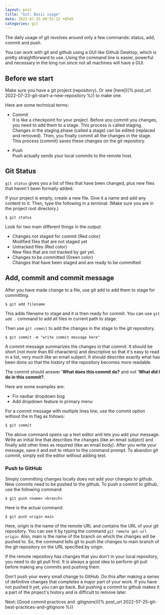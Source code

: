 ```yaml
---
layout: post
title: "Git: Basic usage"
date: 2022-07-25 09:52:12 +0545
categories: git
---
```


The daily usage of git revolves around only a few commands: status, add, commit and push.

You can work with git and github using a GUI like Github Desktop, which is pretty straightforward to use. Using the command line is easier, powerful and necessary in the long run since not all machines will have a GUI.

## Before we start

Make sure you have a git project (repository). Or see [here]({% post_url 2022-07-23-git-start-a-new-repository %}) to make one.

Here are some technical terms:

- Commit<br>
It is like a checkpoint for your project. Before you commit you changes, you need to add them to a stage. This process is called staging. Changes in the staging phase (called a stage) can be edited (replaced and removed). Then, you finally commit all the changes in the stage. This process (commit) saves these changes on the git repository.

- Push<br>
Push actually sends your local commits to the remote host.

## Git Status

`git status` gives you a list of files that have been changed, plus new files that haven't been formally added.

If your project is empty, create a new file. Give it a name and add any content to it. Then, type the following in a terminal: (Make sure you are in the project root directory.)

```
$ git status
```

Look for two main different things in the output:
- Changes not staged for commit (Red color)<br>
Modified files that are not staged yet
- Untracked files (Red color)<br>
New files that are not tracked by get yet.
- Changes to be committed (Green color)<br>
Changes that have been staged and are ready to be committed

## Add, commit and commit message

After you have made change to a file, use git add to add them to stage for committing.

```
$ git add filename
```

This adds filename to stage and it is then ready for commit. You can use `git add .` command to add all files in current path to stage.

Then use `git commit` to add the changes in the stage to the git repository.

```
$ git commit -m "write commit message here"
```

A commit message summarizes the changes in that commit. It should be short (not more than 60 characters) and descriptive so that it's easy to read in a list, very much like an email subject. It should describe exactly what has been done so that the history of the repository becomes more readable.

The commit should answer '**What does this commit do?** and not '**What did I do in this commit?**.

Here are some examples are:
- Fix navbar dropdown bug
- Add dropdown feature in primary menu

For a commit message with multiple lines line, use the commit option without the m flag as follows:

```
$ git commit
```

The above command opens up a text editor and lets you add your message. Write an initial line that describes the changes (like an email subject) and finally add other lines as required (like an email body). After you write your message, save it and exit to return to the command prompt. To abandon git commit, simply exit the editor without adding text.

### Push to GitHub

Simply committing changes locally does not add your changes to github. New commits need to be pushed to the github. To push a commit to github, use the following command:

```
$ git push <name> <branch>
```

Here is the actual command:

```
$ git push origin main
```

Here, origin is the name of the remote URL and contains the URL of your git repository. You can see it by typing the command `git remote get-url origin`. Also, main is the name of the branch on which the changes will be pushed to. So, the command tells git to push the changes to main branch of the git repository on the URL specified by origin.

If the remote repository has changes that you don't in your local repository, you need to do git pull first. It is always a good idea to perform git pull before making any commits and pushing them.

Don't push your every small change to GitHub. Do this after making a series of definitive changes that completes a major part of your work. If you have not pushed it yet, you can go back. But pushing a commit to github makes it a part of the project's history and is difficult to remove later.

Next: [Good commit practices and .gitignore]({% post_url 2022-07-25-git-best-practices-and-gitignore %})
